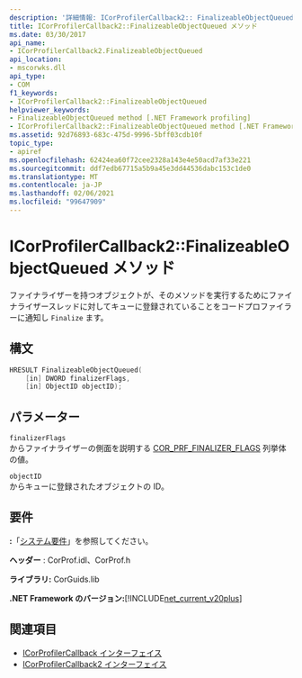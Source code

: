 ```yaml
---
description: '詳細情報: ICorProfilerCallback2:: FinalizeableObjectQueued メソッド'
title: ICorProfilerCallback2::FinalizeableObjectQueued メソッド
ms.date: 03/30/2017
api_name:
- ICorProfilerCallback2.FinalizeableObjectQueued
api_location:
- mscorwks.dll
api_type:
- COM
f1_keywords:
- ICorProfilerCallback2::FinalizeableObjectQueued
helpviewer_keywords:
- FinalizeableObjectQueued method [.NET Framework profiling]
- ICorProfilerCallback2::FinalizeableObjectQueued method [.NET Framework profiling]
ms.assetid: 92d76893-683c-475d-9996-5bff03cdb10f
topic_type:
- apiref
ms.openlocfilehash: 62424ea60f72cee2328a143e4e50acd7af33e221
ms.sourcegitcommit: ddf7edb67715a5b9a45e3dd44536dabc153c1de0
ms.translationtype: MT
ms.contentlocale: ja-JP
ms.lasthandoff: 02/06/2021
ms.locfileid: "99647909"
---
```

# <a name="icorprofilercallback2finalizeableobjectqueued-method"></a>ICorProfilerCallback2::FinalizeableObjectQueued メソッド

ファイナライザーを持つオブジェクトが、そのメソッドを実行するためにファイナライザースレッドに対してキューに登録されていることをコードプロファイラーに通知し `Finalize` ます。  
  
## <a name="syntax"></a>構文  
  
```cpp  
HRESULT FinalizeableObjectQueued(  
    [in] DWORD finalizerFlags,  
    [in] ObjectID objectID);  
```  
  
## <a name="parameters"></a>パラメーター  

 `finalizerFlags`  
 からファイナライザーの側面を説明する [COR_PRF_FINALIZER_FLAGS](cor-prf-finalizer-flags-enumeration.md) 列挙体の値。  
  
 `objectID`  
 からキューに登録されたオブジェクトの ID。  
  
## <a name="requirements"></a>要件  

 **:**「[システム要件](../../get-started/system-requirements.md)」を参照してください。  
  
 **ヘッダー** : CorProf.idl、CorProf.h  
  
 **ライブラリ:** CorGuids.lib  
  
 **.NET Framework のバージョン:**[!INCLUDE[net_current_v20plus](../../../../includes/net-current-v20plus-md.md)]  
  
## <a name="see-also"></a>関連項目

- [ICorProfilerCallback インターフェイス](icorprofilercallback-interface.md)
- [ICorProfilerCallback2 インターフェイス](icorprofilercallback2-interface.md)
